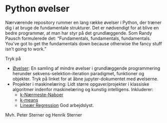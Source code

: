 # Python øvelser
Nærværende repository rummer en lang række øvelser i Python, der træner dig i at bruge de fundamentale strukturer. Det er nødvendigt for at blive en bedre programmør, at man har styr på det grundlæggende. Som Randy Pausch formulerede det: “Fundamentals, fundamentals, fundamentals. You’ve got to get the fundamentals down because otherwise the fancy stuff isn’t going to work.”

Tryk på 

* [Øvelser](https://github.com/HenrikSterner/PythonExercises/blob/main/exercises/exercises.ipynb): En samling af mindre øvelser i grundlæggende programmering herunder sekvens-selektion-iteration paradigmet, funktioner og objekter. Tryk på linket  for at åbne jupyter-dokumentet med øvelserne. 
* Projekter i maskinelæring: Lidt større opgaver/projekter i klassiske algoritmer indenfor maskinelæring og kunstig intelligens. Inkluderer: 
  * [k-Nærmeste-Naboer](https://github.com/HenrikSterner/PythonExercises/blob/main/projects/ML_knn.md) 
  * [k-means](https://github.com/HenrikSterner/PythonExercises/blob/main/projects/ML_kmeans.md) 
  * [Lineær Regression](https://github.com/HenrikSterner/PythonExercises/blob/main/projects/ML_LinReg.md) 
God arbejdslyst.

Mvh.
Peter Sterner og Henrik Sterner 

